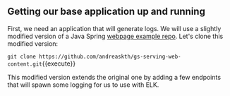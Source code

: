 ## Getting our base application up and running

First, we need an application that will generate logs. We will use a slightly modified version of a Java Spring [webpage example repo](https://github.com/spring-guides/gs-serving-web-content). Let's clone this modified version:

`git clone https://github.com/andreaskth/gs-serving-web-content.git`{{execute}}

This modified version extends the original one by adding a few endpoints that will spawn some logging for us to use with ELK.


